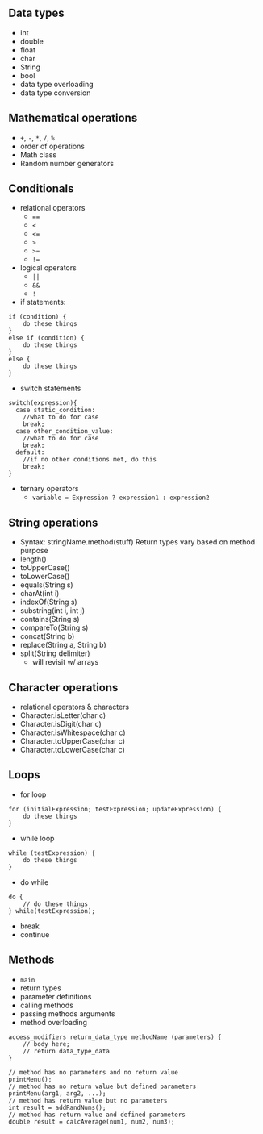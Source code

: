## Data types

- int
- double
- float
- char
- String
- bool
- data type overloading
- data type conversion

## Mathematical operations

- `+`, `-`, `*`, `/`, `%`
- order of operations
- Math class
- Random number generators

## Conditionals

- relational operators
  - `==`
  - `<`
  - `<=`
  - `>`
  - `>=`
  - `!=`
- logical operators
  - `||`
  - `&&`
  - `!`
- if statements:

```
if (condition) {
    do these things
}
else if (condition) {
    do these things
}
else {
    do these things
}
```

- switch statements

```
switch(expression){
  case static_condition:
    //what to do for case
    break;
  case other_condition_value:
    //what to do for case
    break;
  default:
    //if no other conditions met, do this
    break;
}
```

- ternary operators
  - `variable = Expression ? expression1 : expression2`

## String operations

- Syntax: stringName.method(stuff) Return types vary based on method purpose
- length()
- toUpperCase()
- toLowerCase()
- equals(String s)
- charAt(int i)
- indexOf(String s)
- substring(int i, int j)
- contains(String s)
- compareTo(String s)
- concat(String b)
- replace(String a, String b)
- split(String delimiter)
  - will revisit w/ arrays

## Character operations

- relational operators & characters
- Character.isLetter(char c)
- Character.isDigit(char c)
- Character.isWhitespace(char c)
- Character.toUpperCase(char c)
- Character.toLowerCase(char c)

## Loops

- for loop

```
for (initialExpression; testExpression; updateExpression) {
    do these things
}
```

- while loop

```
while (testExpression) {
    do these things
}
```

- do while

```
do {
    // do these things
} while(testExpression);
```

- break
- continue

## Methods

- `main`
- return types
- parameter definitions
- calling methods
- passing methods arguments
- method overloading

```
access_modifiers return_data_type methodName (parameters) {
    // body here;
    // return data_type_data
}
```

```
// method has no parameters and no return value
printMenu();
// method has no return value but defined parameters
printMenu(arg1, arg2, ...);
// method has return value but no parameters
int result = addRandNums();
// method has return value and defined parameters
double result = calcAverage(num1, num2, num3);
```
